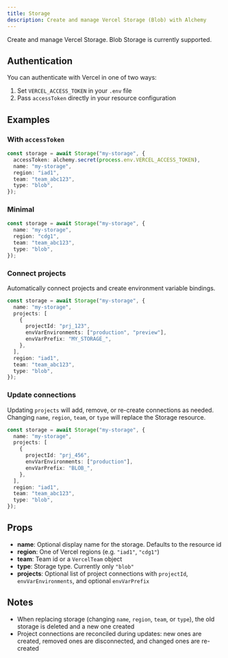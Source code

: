 ```yaml
---
title: Storage
description: Create and manage Vercel Storage (Blob) with Alchemy
---
```


Create and manage Vercel Storage. Blob Storage is currently supported.

## Authentication

You can authenticate with Vercel in one of two ways:

1. Set `VERCEL_ACCESS_TOKEN` in your `.env` file
2. Pass `accessToken` directly in your resource configuration

## Examples

### With `accessToken`

```ts
const storage = await Storage("my-storage", {
  accessToken: alchemy.secret(process.env.VERCEL_ACCESS_TOKEN),
  name: "my-storage",
  region: "iad1",
  team: "team_abc123",
  type: "blob",
});
```

### Minimal

```ts
const storage = await Storage("my-storage", {
  name: "my-storage",
  region: "cdg1",
  team: "team_abc123",
  type: "blob",
});
```

### Connect projects

Automatically connect projects and create environment variable bindings.

```ts
const storage = await Storage("my-storage", {
  name: "my-storage",
  projects: [
    {
      projectId: "prj_123",
      envVarEnvironments: ["production", "preview"],
      envVarPrefix: "MY_STORAGE_",
    },
  ],
  region: "iad1",
  team: "team_abc123",
  type: "blob",
});
```

### Update connections

Updating `projects` will add, remove, or re-create connections as needed. Changing `name`, `region`, `team`, or `type` will replace the Storage resource.

```ts
const storage = await Storage("my-storage", {
  name: "my-storage",
  projects: [
    {
      projectId: "prj_456",
      envVarEnvironments: ["production"],
      envVarPrefix: "BLOB_",
    },
  ],
  region: "iad1",
  team: "team_abc123",
  type: "blob",
});
```

## Props

- **name**: Optional display name for the storage. Defaults to the resource id
- **region**: One of Vercel regions (e.g. `"iad1"`, `"cdg1"`)
- **team**: Team id or a `VercelTeam` object
- **type**: Storage type. Currently only `"blob"`
- **projects**: Optional list of project connections with `projectId`, `envVarEnvironments`, and optional `envVarPrefix`

## Notes

- When replacing storage (changing `name`, `region`, `team`, or `type`), the old storage is deleted and a new one created
- Project connections are reconciled during updates: new ones are created, removed ones are disconnected, and changed ones are re-created